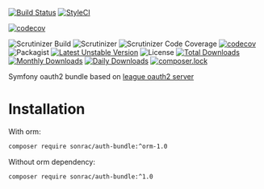 [![Build Status](https://travis-ci.org/sonrac/auth-bundle.svg?branch=master)](https://travis-ci.org/sonrac/auth-bundle) 
[![StyleCI](https://styleci.io/repos/138038395/shield?branch=master&style=flat)](https://styleci.io/repos/138038395)

[![codecov](https://codecov.io/gh/sonrac/auth-bundle/branch/master/graph/badge.svg)](https://codecov.io/gh/sonrac/auth-bundle)

![Scrutinizer Build](https://scrutinizer-ci.com/g/sonrac/auth-bundle/badges/build.png?b=master)
![Scrutinizer](https://scrutinizer-ci.com/g/sonrac/auth-bundle/badges/quality-score.png?b=master)
![Scrutinizer Code Coverage](https://scrutinizer-ci.com/g/sonrac/auth-bundle/badges/coverage.png?b=master)
[![codecov](https://codecov.io/gh/sonrac/auth-bundle/branch/master/graph/badge.svg)](https://codecov.io/gh/sonrac/auth-bundle)
![Packagist](https://poser.pugx.org/sonrac/auth-bundle/v/stable.svg)
[![Latest Unstable Version](https://poser.pugx.org/sonrac/auth-bundle/v/unstable)](https://packagist.org/packages/sonrac/auth-bundle)
![License](https://poser.pugx.org/sonrac/auth-bundle/license.svg)
[![Total Downloads](https://poser.pugx.org/sonrac/auth-bundle/downloads)](https://packagist.org/packages/sonrac/auth-bundle)
[![Monthly Downloads](https://poser.pugx.org/sonrac/auth-bundle/d/monthly)](https://packagist.org/packages/sonrac/auth-bundle)
[![Daily Downloads](https://poser.pugx.org/sonrac/auth-bundle/d/daily)](https://packagist.org/packages/sonrac/auth-bundle)
[![composer.lock](https://poser.pugx.org/sonrac/auth-bundle/composerlock)](https://packagist.org/packages/sonrac/auth-bundle)

Symfony oauth2 bundle based on [league oauth2 server](https://oauth2.thephpleague.com)

# Installation

With orm:

```bash
composer require sonrac/auth-bundle:^orm-1.0
```

Without orm dependency:

```bash
composer require sonrac/auth-bundle:^1.0
```
